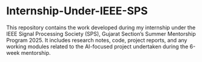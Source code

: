 # Internship-Under-IEEE-SPS
This repository contains the work developed during my internship under the IEEE Signal Processing Society (SPS), Gujarat Section’s Summer Mentorship Program 2025. It includes research notes, code, project reports, and any working modules related to the AI-focused project undertaken during the 6-week mentorship.
